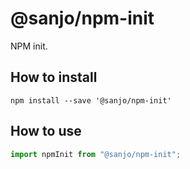 # @sanjo/npm-init

NPM init.

## How to install

```
npm install --save '@sanjo/npm-init'
```

## How to use

```js
import npmInit from "@sanjo/npm-init";
```
